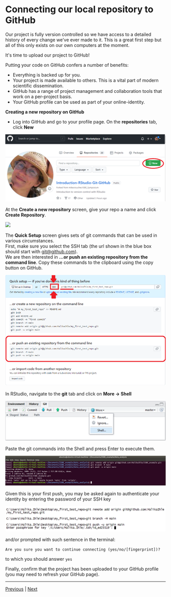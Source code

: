 # Connecting our local repository to GitHub

Our project is fully version controlled so we have access to a detailed history of every change we've ever made to it. This is a great first step but all of this only exists on our own computers at the moment.

It's time to upload our project to GitHub!

Putting your code on GitHub confers a number of benefits:

* Everything is backed up for you.
* Your project is made available to others. This is a vital part of modern scientific dissemination.
* GitHub has a range of project management and collaboration tools that work on a per-project basis.
* Your GitHub profile can be used as part of your online-identity.

**Creating a new repository on GitHub**

* Log into GitHub and go to your profile page. On the **repositories** tab, click **New**

<img src="assets/new_repo.png" width="600"> 

At the **Create a new repository** screen, give your repo a name and click **Create Repository**.

![](./assets/new_repo_name.png)

The **Quick Setup** screen gives sets of git commands that can be used in various circumstances.  
First, make sure you select the SSH tab (the url shown in the blue box should start with git@github.com).  
We are then interested in **…or push an existing repository from the command line**. Copy these commands to the clipboard using the copy button on GitHub. 

![](./assets/github_git_commands.png)

In RStudio, navigate to the **git** tab and click on **More -> Shell**

![](./assets/git_more_shell.png)

Paste the git commands into the Shell and press Enter to execute them.

![](./assets/git_origin.png)

Given this is your first push, you may be asked again to authenticate your identity by entering the password of your SSH key

![](./assets/first_push_confirm_identity.png)


and/or prompted with such sentence in the terminal:

```
Are you sure you want to continue connecting (yes/no/[fingerprint])?
```
to which you should answer `yes`


Finally, confirm that the project has been uploaded to your GitHub profile (you may need to refresh your GitHub page).

***

[Previous](./viewing_history.md) | [Next](./updates.md)
